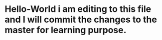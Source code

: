 # Hello-World i am editing to this file and I will commit the changes to the master for learning purpose. 
